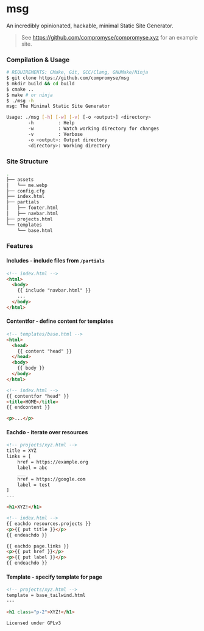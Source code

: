 # msg
An incredibly opinionated, hackable, minimal Static Site Generator.

> See https://github.com/compromyse/compromyse.xyz for an example site.

### Compilation & Usage
```sh
# REQUIREMENTS: CMake, Git, GCC/Clang, GNUMake/Ninja
$ git clone https://github.com/compromyse/msg
$ mkdir build && cd build
$ cmake ..
$ make # or ninja
$ ./msg -h
msg: The Minimal Static Site Generator

Usage: ./msg [-h] [-w] [-v] [-o <output>] <directory>
        -h         : Help
        -w         : Watch working directory for changes
        -v         : Verbose
        -o <output>: Output directory
        <directory>: Working directory
```

### Site Structure
```sh
.
├── assets
│   └── me.webp
├── config.cfg
├── index.html
├── partials
│   ├── footer.html
│   ├── navbar.html
├── projects.html
└── templates
    └── base.html
```

### Features

#### Includes - include files from `/partials`

```html
<!-- index.html -->
<html>
  <body>
    {{ include "navbar.html" }}
    ...
  </body>
</html>
```

#### Contentfor - define content for templates

```html
<!-- templates/base.html -->
<html>
  <head>
    {{ content "head" }}
  </head>
  <body>
    {{ body }}
  </body>
</html>

<!-- index.html -->
{{ contentfor "head" }}
<title>HOME</title>
{{ endcontent }}

<p>...</p>
```

#### Eachdo - iterate over resources
```html
<!-- projects/xyz.html -->
title = XYZ
links = [
    href = https://example.org
    label = abc
    ___
    href = https://google.com
    label = test
]
---

<h1>XYZ!</h1>

<!-- index.html -->
{{ eachdo resources.projects }}
<p>{{ put title }}</p>
{{ endeachdo }}

{{ eachdo page.links }}
<p>{{ put href }}</p>
<p>{{ put label }}</p>
{{ endeachdo }}
```

#### Template - specify template for page
```html
<!-- projects/xyz.html -->
template = base_tailwind.html
---

<h1 class="p-2">XYZ!</h1>
```

`Licensed under GPLv3`
